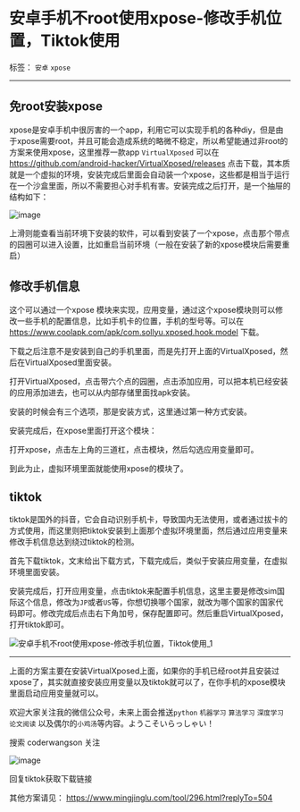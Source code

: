 ﻿# 安卓手机不root使用xpose-修改手机位置，Tiktok使用

标签： `安卓` `xpose`

---
## 免root安装xpose  

xpose是安卓手机中很厉害的一个app，利用它可以实现手机的各种diy，但是由于xpose需要root，并且可能会造成系统的略微不稳定，所以希望能通过非root的方案来使用xpose，这里推荐一款app `VirtualXposed` 可以在 https://github.com/android-hacker/VirtualXposed/releases 点击下载，其本质就是一个虚拟的环境，安装完成后里面会自动装一个xpose，这些都是相当于运行在一个沙盒里面，所以不需要担心对手机有害。安装完成之后打开，是一个抽屉的结构如下：  

![image](http://wx1.sinaimg.cn/large/005Dd0fOly1g5osmh7sc2j308c0etadq.jpg)  

上滑则能查看当前环境下安装的软件，可以看到安装了一个xpose，点击那个带点的园圈可以进入设置，比如重启当前环境（一般在安装了新的xpose模块后需要重启）  

## 修改手机信息  

这个可以通过一个xpose 模块来实现，应用变量，通过这个xpose模块则可以修改一些手机的配置信息，比如手机卡的位置，手机的型号等。可以在 https://www.coolapk.com/apk/com.sollyu.xposed.hook.model 下载。  

下载之后注意不是安装到自己的手机里面，而是先打开上面的VirtualXposed，然后在VirtualXposed里面安装。  

打开VirtualXposed，点击带六个点的园圈，点击添加应用，可以把本机已经安装的应用添加进去，也可以从内部存储里面找apk安装。  

安装的时候会有三个选项，那是安装方式，这里通过第一种方式安装。  

安装完成后，在xpose里面打开这个模块：  

打开xpose，点击左上角的三道杠，点击模块，然后勾选应用变量即可。  

到此为止，虚拟环境里面就能使用xpose的模块了。  

## tiktok  

tiktok是国外的抖音，它会自动识别手机卡，导致国内无法使用，或者通过拔卡的方式使用，而这里则把tiktok安装到上面那个虚拟环境里面，然后通过应用变量来修改手机信息达到绕过tiktok的检测。  

首先下载tiktok，文末给出下载方式，下载完成后，类似于安装应用变量，在虚拟环境里面安装。  

安装完成后，打开应用变量，点击tiktok来配置手机信息，这里主要是修改sim国际这个信息，修改为`JP`或者`US`等，你想切换哪个国家，就改为哪个国家的国家代码即可。修改完成后点击右下角加号，保存配置即可。然后重启VirtualXposed，打开tiktok即可。  

![安卓手机不root使用xpose-修改手机位置，Tiktok使用_1](http://ws2.sinaimg.cn/large/005Dd0fOly1g5oteu1i6vj30a40hcn1h.jpg)

------------------------
上面的方案主要在安装VirtualXposed上面，如果你的手机已经root并且安装过xpose了，其实就直接安装应用变量以及tiktok就可以了，在你手机的xpose模块里面启动应用变量就可以。  

欢迎大家关注我的微信公众号，未来上面会推送`python` `机器学习` `算法学习` `深度学习` `论文阅读` 以及偶尔的`小鸡汤`等内容。ようこそいらっしゃい！  
 
搜索 coderwangson 关注

![image](http://wx4.sinaimg.cn/large/005Dd0fOly1g48r27k7trj307607674r.jpg)  

回复tiktok获取下载链接  

其他方案请见：  https://www.mingjinglu.com/tool/296.html?replyTo=504 






